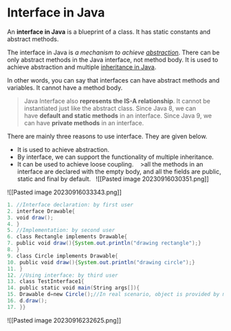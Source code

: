 


# Interface in Java
An **interface in Java** is a blueprint of a class. It has static constants and abstract methods.

The interface in Java is _a mechanism to achieve [abstraction](https://www.javatpoint.com/abstract-class-in-java)_. There can be only abstract methods in the Java interface, not method body. It is used to achieve abstraction and multiple [inheritance in Java](https://www.javatpoint.com/inheritance-in-java).

In other words, you can say that interfaces can have abstract methods and variables. It cannot have a method body.

>Java Interface also **represents the IS-A relationship**.
   It cannot be instantiated just like the abstract class.
   Since Java 8, we can have **default and static methods** in an interface.
   Since Java 9, we can have **private methods** in an interface.

There are mainly three reasons to use interface. They are given below.

- It is used to achieve abstraction.
- By interface, we can support the functionality of multiple inheritance.
- It can be used to achieve loose coupling.
 
 >all the methods in an interface are declared with the empty body, and all the fields are public, static and final by default.
 
![[Pasted image 20230916030351.png]]

![[Pasted image 20230916033343.png]]

```java
1. //Interface declaration: by first user  
2. interface Drawable{  
3. void draw();  
4. }  
5. //Implementation: by second user  
6. class Rectangle implements Drawable{  
7. public void draw(){System.out.println("drawing rectangle");}  
8. }  
9. class Circle implements Drawable{  
10. public void draw(){System.out.println("drawing circle");}  
11. }  
12. //Using interface: by third user  
13. class TestInterface1{  
14. public static void main(String args[]){  
15. Drawable d=new Circle();//In real scenario, object is provided by method e.g. getDrawable()  
16. d.draw();  
17. }}
```
![[Pasted image 20230916232625.png]]
